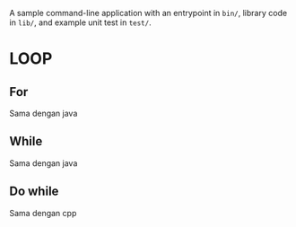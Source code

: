 A sample command-line application with an entrypoint in `bin/`, library code
in `lib/`, and example unit test in `test/`.

# LOOP

## For
Sama dengan java

## While
Sama dengan java

## Do while
Sama dengan cpp